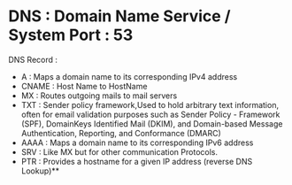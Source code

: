 # DNS : Domain Name Service / System Port : 53 

DNS Record : 

- A       :   Maps a domain name to its corresponding IPv4 address
- CNAME   :   Host Name to HostName
- MX      :   Routes outgoing mails to mail servers
- TXT     :   Sender policy framework,Used to hold arbitrary text information, often for email validation purposes such as Sender Policy - Framework (SPF), DomainKeys Identified Mail (DKIM), and Domain-based Message Authentication, Reporting, and Conformance (DMARC)
- AAAA    :   Maps a domain name to its corresponding IPv6 address
- SRV     :   Like MX but for other communication Protocols.
- PTR     :   Provides a hostname for a given IP address
            (reverse DNS Lookup)**
